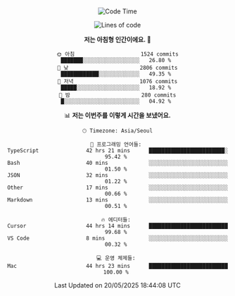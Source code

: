 <div align="center">

<br />

 <!--START_SECTION:waka-->
![Code Time](http://img.shields.io/badge/Code%20Time-4%2C636%20hrs%201%20min-blue)

![Lines of code](https://img.shields.io/badge/%EC%A0%80%EB%8A%94%20%EC%97%AC%ED%83%9C%EA%B9%8C%EC%A7%80%20-3.4%20million%20%EC%A4%84%EC%9D%98%20%EC%BD%94%EB%93%9C%EB%A5%BC%20%EC%9E%91%EC%84%B1%ED%96%88%EC%96%B4%EC%9A%94.-blue)

**저는 아침형 인간이에요. 🐤** 

```text
🌞 아침                     1524 commits        ███████░░░░░░░░░░░░░░░░░░   26.80 % 
🌆 낮　                     2806 commits        ████████████░░░░░░░░░░░░░   49.35 % 
🌃 저녁                     1076 commits        █████░░░░░░░░░░░░░░░░░░░░   18.92 % 
🌙 밤　                     280 commits         █░░░░░░░░░░░░░░░░░░░░░░░░   04.92 % 
```


📊 **저는 이번주를 이렇게 시간을 보냈어요.** 

```text
🕑︎ Timezone: Asia/Seoul

💬 프로그래밍 언어들: 
TypeScript               42 hrs 21 mins      ████████████████████████░   95.42 % 
Bash                     40 mins             ░░░░░░░░░░░░░░░░░░░░░░░░░   01.50 % 
JSON                     32 mins             ░░░░░░░░░░░░░░░░░░░░░░░░░   01.22 % 
Other                    17 mins             ░░░░░░░░░░░░░░░░░░░░░░░░░   00.66 % 
Markdown                 13 mins             ░░░░░░░░░░░░░░░░░░░░░░░░░   00.51 % 

🔥 에디터들: 
Cursor                   44 hrs 14 mins      █████████████████████████   99.68 % 
VS Code                  8 mins              ░░░░░░░░░░░░░░░░░░░░░░░░░   00.32 % 

💻 운영 체제들: 
Mac                      44 hrs 23 mins      █████████████████████████   100.00 % 
```


 Last Updated on 20/05/2025 18:44:08 UTC
<!--END_SECTION:waka-->

</div>
